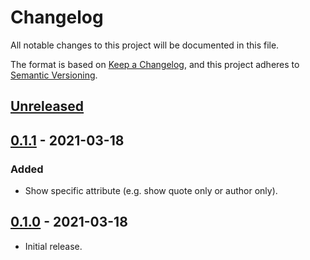 # Changelog
All notable changes to this project will be documented in this file.

The format is based on [Keep a Changelog](https://keepachangelog.com/en/1.0.0/),
and this project adheres to [Semantic Versioning](https://semver.org/spec/v2.0.0.html).

## [Unreleased]

## [0.1.1] - 2021-03-18

### Added
- Show specific attribute (e.g. show quote only or author only).

## [0.1.0] - 2021-03-18
- Initial release.

[Unreleased]: https://github.com/kerlilow/aquote/compare/v0.1.1...HEAD
[0.1.1]: https://github.com/kerlilow/aquote/releases/tag/v0.1.1
[0.1.0]: https://github.com/kerlilow/aquote/releases/tag/v0.1.0
